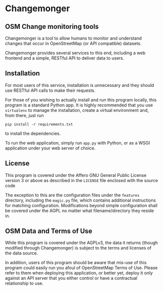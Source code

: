 Changemonger
============


OSM Change monitoring tools
---------------------------

Changemonger is a tool to allow humans to monitor and understand
changes that occur in OpenStreetMap (or API compatible) datasets.

Changemonger provides several services to this end, including a web
frontend and a simple, RESTful API to deliver data to users.


Installation
------------

For most users of this service, installation is unnecessary and they
should use RESTful API calls to make their requests.

For those of you wishing to actually install and run this program 
locally, this program is a standard Python app. It is highly recommended 
that you use `virtualenv` to manage the installation, create a virtual
environment and, from there, just run

    pip install -r requirements.txt

to install the dependencies.

To run the web application, simply run `app.py` with Python, or as a WSGI
application under your web server of choice.


License
-------

This program is covered under the Affero GNU General Public License
version 3 or above as described in the `LICENSE` file enclosed with
the source code

The exception to this are the configuration files under the `features`
directory, including the `magic.py` file, which contains additional
instructions for matching configuration. Modifications beyond simple
configuration shall be covered under the AGPL no matter what
filename/directory they reside in.


OSM Data and Terms of Use
-------------------------

While this program is covered under the AGPLv3, the data it returns
(though modified through Changemonger) is subject to the terms and
licenses of the data source.

In addition, users of this program should be aware that mis-use of
this program could easily run you afoul of OpenStreetMap Terms of
Use. Please refer to them when deploying this application, or better
yet, deploy it only against an API server that you either control or
have a contractual relationship to use.

